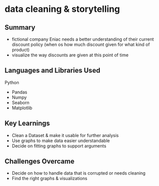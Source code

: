 # data cleaning & storytelling
## Summary
- fictional company Eniac needs a better understanding of their current discount policy (when os how much discount given for what kind of product)
- visualize the way discounts are given at this point of time
## Languages and Libraries Used
Python
- Pandas
- Numpy
- Seaborn
- Matplotlib
## Key Learnings
  - Clean a Dataset & make it usable for further analysis
  - Use graphs to make data easier understandable
  - Decide on fitting graphs to support arguments
## Challenges Overcame
  - Decide on how to handle data that is corrupted or needs cleaning
  - Find the right graphs & visualizations



